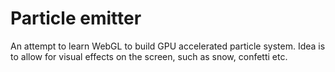 # Particle emitter
An attempt to learn WebGL to build GPU accelerated particle system. Idea is to allow for visual effects on the screen, such as snow, confetti etc.
